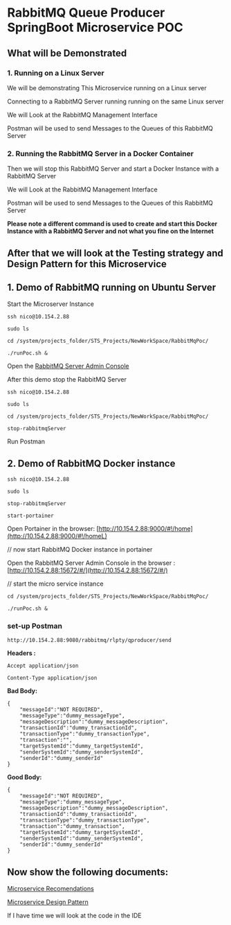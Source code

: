 # RabbitMQ Queue Producer SpringBoot Microservice POC

## What will be Demonstrated

### 1. Running on a Linux Server
We will be demonstrating This Microservice running on a Linux server

Connecting to a RabbitMQ Server running running on the same Linux server

We will Look at the RabbitMQ Management Interface

Postman will be used to send Messages to the Queues of this RabbitMQ Server 

### 2. Running the RabbitMQ Server in a Docker Container
Then we will stop this RabbitMQ Server and start a Docker Instance with a  RabbitMQ Server

We will Look at the RabbitMQ Management Interface

Postman will be used to send Messages to the Queues of this RabbitMQ Server 

**Please note a different command is used to create and start this Docker Instance with a  RabbitMQ Server and not what you fine on the Internet**

## After that we will look at the Testing strategy and Design Pattern for this Microservice 


## 1. Demo of RabbitMQ running on Ubuntu Server
Start  the Microserver Instance
```
ssh nico@10.154.2.88

sudo ls

cd /system/projects_folder/STS_Projects/NewWorkSpace/RabbitMqPoc/

./runPoc.sh &

```

Open the [RabbitMQ Server Admin Console](http://10.154.2.88:15672/#/)

After this demo stop the  RabbitMQ Server 

```
ssh nico@10.154.2.88

sudo ls

cd /system/projects_folder/STS_Projects/NewWorkSpace/RabbitMqPoc/

stop-rabbitmqServer
```
Run Postman

## 2. Demo of RabbitMQ Docker instance

```
ssh nico@10.154.2.88

sudo ls

stop-rabbitmqServer

start-portainer

```
Open Portainer in the browser: [http://10.154.2.88:9000/#!/home](http://10.154.2.88:9000/#!/homeL)

// now start  RabbitMQ Docker instance in portainer

Open the RabbitMQ Server Admin Console in the browser : [http://10.154.2.88:15672/#/](http://10.154.2.88:15672/#/)

// start the micro service instance
```
cd /system/projects_folder/STS_Projects/NewWorkSpace/RabbitMqPoc/

./runPoc.sh &
```

### set-up Postman
```
http://10.154.2.88:9080/rabbitmq/rlpty/qproducer/send
```

**Headers :**
```
Accept application/json

Content-Type application/json
```

**Bad Body:**
```
{
    "messageId":"NOT REQUIRED",
	"messageType":"dummy_messageType",
	"messageDescription":"dummy_messageDescription",
	"transactionId":"dummy_transactionId",
	"transactionType":"dummy_transactionType",
	"transaction":"",
	"targetSystemId":"dummy_targetSystemId",
	"senderSystemId":"dummy_senderSystemId",
	"senderId":"dummy_senderId"
}
```
**Good Body:**
```
{
    "messageId":"NOT REQUIRED",
	"messageType":"dummy_messageType",
	"messageDescription":"dummy_messageDescription",
	"transactionId":"dummy_transactionId",
	"transactionType":"dummy_transactionType",
	"transaction":"dummy_transaction",
	"targetSystemId":"dummy_targetSystemId",
	"senderSystemId":"dummy_senderSystemId",
	"senderId":"dummy_senderId"
}
```



## Now show the following documents:
[Microservice Recomendations](https://github.com/nic0michael/RabbitMQProducerMicroservice/blob/master/MicroserviceRecomendations.md)

[Microservice Design Pattern](https://github.com/nic0michael/RabbitMQProducerMicroservice/blob/master/DesignPattern.md) 

If I have time we will look at the code in the IDE
  
